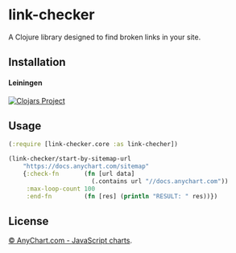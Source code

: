 # link-checker

A Clojure library designed to find broken links in your site.

## Installation

#### Leiningen

[![Clojars Project](https://img.shields.io/clojars/v/com.anychart/link-checker.svg)](https://clojars.org/com.anychart/link-checker)


## Usage


```clojure
(:require [link-checker.core :as link-checher])

(link-checker/start-by-sitemap-url
    "https://docs.anychart.com/sitemap"
    {:check-fn       (fn [url data]
                       (.contains url "//docs.anychart.com"))
     :max-loop-count 100
     :end-fn         (fn [res] (println "RESULT: " res))})
```

## License
[© AnyChart.com - JavaScript charts](http://www.anychart.com).
